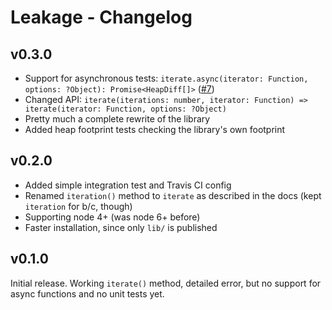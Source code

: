 # Leakage - Changelog

## v0.3.0

- Support for asynchronous tests: `iterate.async(iterator: Function, options: ?Object): Promise<HeapDiff[]>` ([#7](https://github.com/andywer/leakage/issues/7))
- Changed API: `iterate(iterations: number, iterator: Function) => iterate(iterator: Function, options: ?Object)`
- Pretty much a complete rewrite of the library
- Added heap footprint tests checking the library's own footprint

## v0.2.0

- Added simple integration test and Travis CI config
- Renamed `iteration()` method to `iterate` as described in the docs (kept `iteration` for b/c, though)
- Supporting node 4+ (was node 6+ before)
- Faster installation, since only `lib/` is published

## v0.1.0

Initial release. Working `iterate()` method, detailed error, but no support for async functions and no unit tests yet.
